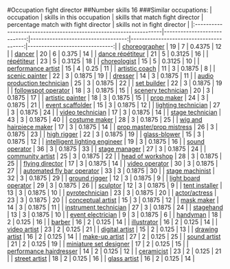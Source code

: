 #Occupation fight director
##Number skills 16
###Similar occupations:
| occupation                                                        |   skills in this occupation |   skills that match fight director |   percentage match with fight director |   skills not in fight director |
|:------------------------------------------------------------------|----------------------------:|-----------------------------------:|---------------------------------------:|-------------------------------:|
| [choreographer](choreographer.md)                                 |                          19 |                                  7 |                                 0.4375 |                             12 |
| [dancer](dancer.md)                                               |                          20 |                                  6 |                                 0.375  |                             14 |
| [dance répétiteur](dance_répétiteur.md)                           |                          21 |                                  5 |                                 0.3125 |                             16 |
| [répétiteur](répétiteur.md)                                       |                          23 |                                  5 |                                 0.3125 |                             18 |
| [choreologist](choreologist.md)                                   |                          15 |                                  5 |                                 0.3125 |                             10 |
| [performance artist](performance_artist.md)                       |                          15 |                                  4 |                                 0.25   |                             11 |
| [artistic coach](artistic_coach.md)                               |                          11 |                                  3 |                                 0.1875 |                              8 |
| [scenic painter](scenic_painter.md)                               |                          22 |                                  3 |                                 0.1875 |                             19 |
| [dresser](dresser.md)                                             |                          14 |                                  3 |                                 0.1875 |                             11 |
| [audio production technician](audio_production_technician.md)     |                          25 |                                  3 |                                 0.1875 |                             22 |
| [set builder](set_builder.md)                                     |                          22 |                                  3 |                                 0.1875 |                             19 |
| [followspot operator](followspot_operator.md)                     |                          18 |                                  3 |                                 0.1875 |                             15 |
| [scenery technician](scenery_technician.md)                       |                          20 |                                  3 |                                 0.1875 |                             17 |
| [artistic painter](artistic_painter.md)                           |                          18 |                                  3 |                                 0.1875 |                             15 |
| [prop maker](prop_maker.md)                                       |                          24 |                                  3 |                                 0.1875 |                             21 |
| [event scaffolder](event_scaffolder.md)                           |                          15 |                                  3 |                                 0.1875 |                             12 |
| [lighting technician](lighting_technician.md)                     |                          27 |                                  3 |                                 0.1875 |                             24 |
| [video technician](video_technician.md)                           |                          17 |                                  3 |                                 0.1875 |                             14 |
| [stage technician](stage_technician.md)                           |                          43 |                                  3 |                                 0.1875 |                             40 |
| [costume maker](costume_maker.md)                                 |                          28 |                                  3 |                                 0.1875 |                             25 |
| [wig and hairpiece maker](wig_and_hairpiece_maker.md)             |                          17 |                                  3 |                                 0.1875 |                             14 |
| [prop master/prop mistress](prop_master-prop_mistress.md)         |                          26 |                                  3 |                                 0.1875 |                             23 |
| [high rigger](high_rigger.md)                                     |                          22 |                                  3 |                                 0.1875 |                             19 |
| [glass-blower](glass-blower.md)                                   |                          15 |                                  3 |                                 0.1875 |                             12 |
| [intelligent lighting engineer](intelligent_lighting_engineer.md) |                          19 |                                  3 |                                 0.1875 |                             16 |
| [sound operator](sound_operator.md)                               |                          36 |                                  3 |                                 0.1875 |                             33 |
| [stage manager](stage_manager.md)                                 |                          27 |                                  3 |                                 0.1875 |                             24 |
| [community artist](community_artist.md)                           |                          25 |                                  3 |                                 0.1875 |                             22 |
| [head of workshop](head_of_workshop.md)                           |                          28 |                                  3 |                                 0.1875 |                             25 |
| [flying director](flying_director.md)                             |                          17 |                                  3 |                                 0.1875 |                             14 |
| [video operator](video_operator.md)                               |                          30 |                                  3 |                                 0.1875 |                             27 |
| [automated fly bar operator](automated_fly_bar_operator.md)       |                          33 |                                  3 |                                 0.1875 |                             30 |
| [stage machinist](stage_machinist.md)                             |                          32 |                                  3 |                                 0.1875 |                             29 |
| [ground rigger](ground_rigger.md)                                 |                          12 |                                  3 |                                 0.1875 |                              9 |
| [light board operator](light_board_operator.md)                   |                          29 |                                  3 |                                 0.1875 |                             26 |
| [sculptor](sculptor.md)                                           |                          12 |                                  3 |                                 0.1875 |                              9 |
| [tent installer](tent_installer.md)                               |                          13 |                                  3 |                                 0.1875 |                             10 |
| [pyrotechnician](pyrotechnician.md)                               |                          23 |                                  3 |                                 0.1875 |                             20 |
| [actor/actress](actor-actress.md)                                 |                          23 |                                  3 |                                 0.1875 |                             20 |
| [conceptual artist](conceptual_artist.md)                         |                          15 |                                  3 |                                 0.1875 |                             12 |
| [mask maker](mask_maker.md)                                       |                          14 |                                  3 |                                 0.1875 |                             11 |
| [instrument technician](instrument_technician.md)                 |                          27 |                                  3 |                                 0.1875 |                             24 |
| [stagehand](stagehand.md)                                         |                          13 |                                  3 |                                 0.1875 |                             10 |
| [event electrician](event_electrician.md)                         |                           9 |                                  3 |                                 0.1875 |                              6 |
| [handyman](handyman.md)                                           |                          18 |                                  2 |                                 0.125  |                             16 |
| [barber](barber.md)                                               |                          16 |                                  2 |                                 0.125  |                             14 |
| [illustrator](illustrator.md)                                     |                          16 |                                  2 |                                 0.125  |                             14 |
| [video artist](video_artist.md)                                   |                          23 |                                  2 |                                 0.125  |                             21 |
| [digital artist](digital_artist.md)                               |                          15 |                                  2 |                                 0.125  |                             13 |
| [drawing artist](drawing_artist.md)                               |                          16 |                                  2 |                                 0.125  |                             14 |
| [make-up artist](make-up_artist.md)                               |                          27 |                                  2 |                                 0.125  |                             25 |
| [sound artist](sound_artist.md)                                   |                          21 |                                  2 |                                 0.125  |                             19 |
| [miniature set designer](miniature_set_designer.md)               |                          17 |                                  2 |                                 0.125  |                             15 |
| [performance hairdresser](performance_hairdresser.md)             |                          14 |                                  2 |                                 0.125  |                             12 |
| [ceramicist](ceramicist.md)                                       |                          23 |                                  2 |                                 0.125  |                             21 |
| [street artist](street_artist.md)                                 |                          18 |                                  2 |                                 0.125  |                             16 |
| [glass artist](glass_artist.md)                                   |                          16 |                                  2 |                                 0.125  |                             14 |

